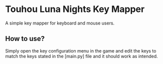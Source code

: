 # Touhou Luna Nights Key Mapper
 A simple key mapper for keyboard and mouse users.

## How to use?
 Simply open the key configuration menu in the game and edit the keys to match the keys stated in the [main.py] file and it should work as intended.